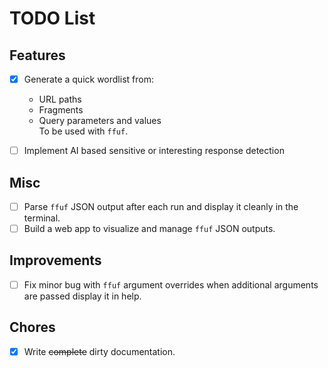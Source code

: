 # TODO List

## Features

- [x] Generate a quick wordlist from:
  - URL paths
  - Fragments
  - Query parameters and values  
  To be used with `ffuf`.

- [ ] Implement AI based sensitive or interesting response detection

## Misc

- [ ] Parse `ffuf` JSON output after each run and display it cleanly in the terminal.
- [ ] Build a web app to visualize and manage `ffuf` JSON outputs.

## Improvements

- [ ] Fix minor bug with `ffuf` argument overrides when additional arguments are passed display it in help.

## Chores

- [x] Write ~~complete~~ dirty documentation.
